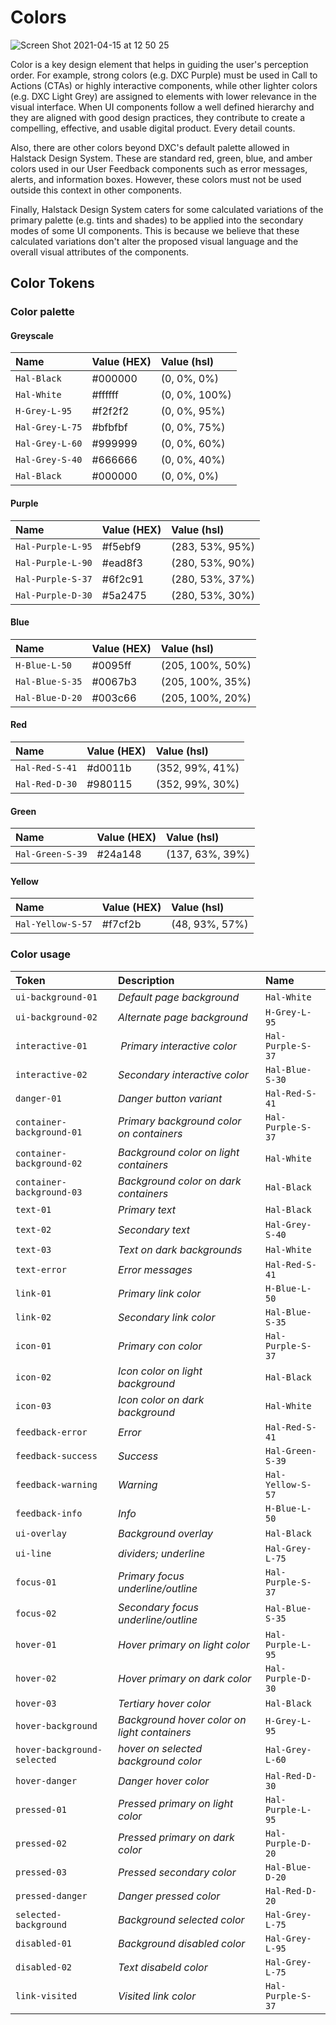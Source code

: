 # Colors

![Screen Shot 2021-04-15 at 12 50 25](https://user-images.githubusercontent.com/44420072/114857941-27774200-9de9-11eb-9884-5a006e1378e6.png)



Color is a key design element that helps in guiding the user's perception order. For example, strong colors (e.g. DXC Purple) must be used in Call to Actions (CTAs) or highly interactive components, while other lighter colors (e.g. DXC Light Grey) are assigned to elements with lower relevance in the visual interface. When UI components follow a well defined hierarchy and they are aligned with good design practices, they contribute to create a compelling, effective, and usable digital product. Every detail counts.

Also, there are other colors beyond DXC's default palette allowed in Halstack Design System. These are standard red, green, blue, and amber colors used in our User Feedback components such as error messages, alerts, and information boxes. However, these colors must not be used outside this context in other components.

Finally, Halstack Design System caters for some calculated variations of the primary palette (e.g. tints and shades) to be applied into the secondary modes of some UI components. This is because we believe that these calculated variations don't alter the proposed visual language and the overall visual attributes of the components.

## Color Tokens

### Color palette

#### Greyscale

| Name                | Value (HEX)  | Value (hsl)      | 
| :---                | :---         | :---             |
| `Hal-Black`         | #000000      | (0, 0%, 0%)      |
| `Hal-White`         | #ffffff      | (0, 0%, 100%)    |
| `H-Grey-L-95`       | #f2f2f2      | (0, 0%, 95%)     |
| `Hal-Grey-L-75`     | #bfbfbf      | (0, 0%, 75%)     |
| `Hal-Grey-L-60`     | #999999      | (0, 0%, 60%)     |
| `Hal-Grey-S-40`     | #666666      | (0, 0%, 40%)     |
| `Hal-Black`         | #000000      | (0, 0%, 0%)      |


#### Purple

| Name                | Value (HEX)  | Value (hsl)      | 
| :---                | :---         | :---             |
| `Hal-Purple-L-95`   | #f5ebf9      | (283, 53%, 95%)  |
| `Hal-Purple-L-90`   | #ead8f3      | (280, 53%, 90%)  |
| `Hal-Purple-S-37`   | #6f2c91      | (280, 53%, 37%)  |
| `Hal-Purple-D-30`   | #5a2475      | (280, 53%, 30%)  |


#### Blue

| Name                | Value (HEX)  | Value (hsl)      |
| :---                | :---         | :---             |
| `H-Blue-L-50`       | #0095ff      | (205, 100%, 50%) |
| `Hal-Blue-S-35`     | #0067b3      | (205, 100%, 35%) |
| `Hal-Blue-D-20`     | #003c66      | (205, 100%, 20%) |

#### Red

| Name                | Value (HEX)  | Value (hsl)      |
| :---                | :---         | :---             |
| `Hal-Red-S-41`      | #d0011b      | (352, 99%, 41%)  |
| `Hal-Red-D-30`      | #980115      | (352, 99%, 30%)  |

#### Green

| Name                | Value (HEX)  | Value (hsl)      |
| :---                | :---         | :---             |
| `Hal-Green-S-39`    | #24a148      | (137, 63%, 39%)  |

#### Yellow

| Name                | Value (HEX)  | Value (hsl)      |
| :---                | :---         | :---             |
| `Hal-Yellow-S-57`   | #f7cf2b      | (48, 93%, 57%)   |



### Color usage

| Token                       | Description                                   | Name                | 
| :---                        | :---                                          | :---                |  
| `ui-background-01`          | _Default page background_                     | `Hal-White`         | 
| `ui-background-02`          | _Alternate page background_                   | `H-Grey-L-95`       | 
| `interactive-01`            | _Primary interactive color_                   | `Hal-Purple-S-37`   | 
| `interactive-02`            | _Secondary interactive color_                 | `Hal-Blue-S-30`     | 
| `danger-01`                 | _Danger button variant_                       | `Hal-Red-S-41`      | 
| `container-background-01`   | _Primary background color on containers_      | `Hal-Purple-S-37`   | 
| `container-background-02`   | _Background color on light containers_        | `Hal-White`         | 
| `container-background-03`   | _Background color on dark containers_         | `Hal-Black`         | 
| `text-01`                   | _Primary text_                                | `Hal-Black`         | 
| `text-02`                   | _Secondary text_                              | `Hal-Grey-S-40`     | 
| `text-03`                   | _Text on dark backgrounds_                    | `Hal-White`         | 
| `text-error`                | _Error messages_                              | `Hal-Red-S-41`      | 
| `link-01`                   | _Primary link color_                          | `H-Blue-L-50`       | 
| `link-02`                   | _Secondary link color_                        | `Hal-Blue-S-35`     | 
| `icon-01`                   | _Primary con color_                           | `Hal-Purple-S-37`   | 
| `icon-02`                   | _Icon color on light background_              | `Hal-Black`         | 
| `icon-03`                   | _Icon color on dark background_               | `Hal-White`         | 
| `feedback-error`            | _Error_                                       | `Hal-Red-S-41`      | 
| `feedback-success`          | _Success_                                     | `Hal-Green-S-39`    | 
| `feedback-warning`          | _Warning_                                     | `Hal-Yellow-S-57`   | 
| `feedback-info`             | _Info_                                        | `H-Blue-L-50`       | 
| `ui-overlay`                | _Background overlay_                          | `Hal-Black`         | 
| `ui-line`                   | _dividers; underline_                         | `Hal-Grey-L-75`     | 
| `focus-01`                  | _Primary focus underline/outline_             | `Hal-Purple-S-37`   | 
| `focus-02`                  | _Secondary focus underline/outline_           | `Hal-Blue-S-35`     | 
| `hover-01`                  | _Hover primary on light color_                | `Hal-Purple-L-95`   | 
| `hover-02`                  | _Hover primary on dark color_                 | `Hal-Purple-D-30`   | 
| `hover-03`                  | _Tertiary hover color_                        | `Hal-Black`         | 
| `hover-background`          | _Background hover color on light containers_  | `H-Grey-L-95`       | 
| `hover-background-selected` | _hover on selected background color_          | `Hal-Grey-L-60`     | 
| `hover-danger`              | _Danger hover color_                          | `Hal-Red-D-30`      | 
| `pressed-01`                | _Pressed primary on light color_              | `Hal-Purple-L-95`   | 
| `pressed-02`                | _Pressed primary on dark color_               | `Hal-Purple-D-20`   | 
| `pressed-03`                | _Pressed secondary color_                     | `Hal-Blue-D-20`     | 
| `pressed-danger`            | _Danger pressed color_                        | `Hal-Red-D-20`      | 
| `selected-background`       | _Background selected color_                   | `Hal-Grey-L-75`     | 
| `disabled-01`               | _Background disabled color_                   | `Hal-Grey-L-95`     | 
| `disabled-02`               | _Text disabeld color_                         | `Hal-Grey-L-75`     | 
| `link-visited`              | _Visited link color_                          | `Hal-Purple-S-37`   | 
